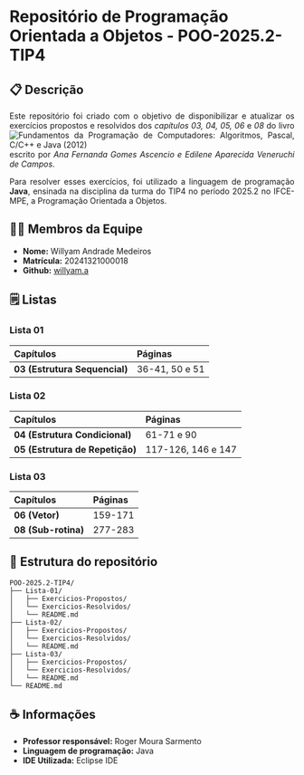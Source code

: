 # Repositório de Programação Orientada a Objetos - POO-2025.2-TIP4

## 📋 Descrição

<div align="justify">

Este repositório foi criado com o objetivo de disponibilizar e atualizar os exercícios propostos e resolvidos dos *capítulos 03, 04, 05, 06* e *08* do livro ![Fundamentos da Programação de Computadores: Algoritmos, Pascal, C/C++ e Java (2012)](https://archive.org/details/fundamentos-da-programacao-de-computadores-algoritmos-pascal-c-c-padrao-ansi-e-java-pdfdrive/mode/2up) escrito por *Ana Fernanda Gomes Ascencio e Edilene Aparecida Veneruchi de Campos*.

Para resolver esses exercícios, foi utilizado a linguagem de programação **Java**, ensinada na disciplina da turma do TIP4 no período 2025.2 no IFCE-MPE, a Programação Orientada a Objetos.

</div>

## 👨‍💻 Membros da Equipe
- **Nome:** Willyam Andrade Medeiros
- **Matrícula:** 20241321000018
- **Github:** [willyam.a](https://github.com/willyamandrade)
## 🗒️ Listas

### Lista 01
| Capítulos | Páginas |
| :-- | :-- | 
| **03 (Estrutura Sequencial)** | 36-41, 50 e 51 |

### Lista 02
| Capítulos | Páginas |
| :-- | :-- | 
| **04 (Estrutura Condicional)** | 61-71 e 90 |
| **05 (Estrutura de Repetição)** | 117-126, 146 e 147 |

### Lista 03
| Capítulos | Páginas |
| :-- | :-- | 
| **06 (Vetor)** | 159-171 |
| **08 (Sub-rotina)** | 277-283 |


## 🧱 Estrutura do repositório

```
POO-2025.2-TIP4/
├── Lista-01/
│   ├── Exercicios-Propostos/
│   └── Exercicios-Resolvidos/
│   └── README.md
├── Lista-02/
│   ├── Exercicios-Propostos/
│   └── Exercicios-Resolvidos/
│   └── README.md
├── Lista-03/
│   ├── Exercicios-Propostos/
│   └── Exercicios-Resolvidos/
│   └── README.md
└── README.md
```

## ☕ Informações
- **Professor responsável:** Roger Moura Sarmento
- **Linguagem de programação:** Java
- **IDE Utilizada:** Eclipse IDE

